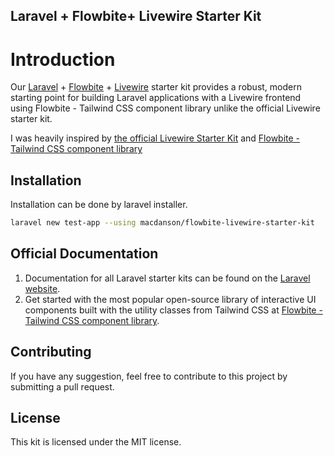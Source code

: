 ## Laravel + Flowbite+ Livewire Starter Kit
# Introduction
Our [Laravel](https://laravel.com/) + [Flowbite](https://flowbite.com/docs/getting-started/quickstart/) + [Livewire](https://livewire.laravel.com/docs/quickstart) starter kit provides a robust, modern starting point for building Laravel applications with a Livewire frontend using Flowbite - Tailwind CSS component library unlike the official Livewire starter kit.

I was heavily inspired by [the official Livewire Starter Kit](https://github.com/laravel/livewire-starter-kit) and [Flowbite - Tailwind CSS component library](https://flowbite.com/docs/getting-started/introduction/)

## Installation

Installation can be done by laravel installer.

```bash
laravel new test-app --using macdanson/flowbite-livewire-starter-kit
```

## Official Documentation

1. Documentation for all Laravel starter kits can be found on the [Laravel website](https://laravel.com/docs/starter-kits).
2. Get started with the most popular open-source library of interactive UI components built with the utility classes from Tailwind CSS at [Flowbite - Tailwind CSS component library](https://flowbite.com/docs/getting-started/introduction/).

## Contributing

If you have any suggestion, feel free to contribute to this project by submitting a pull request.

## License

This kit is licensed under the MIT license.
